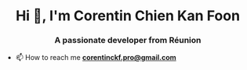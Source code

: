 <h1 align="center">Hi 👋, I'm Corentin Chien Kan Foon</h1>
<h3 align="center">A passionate developer from Réunion</h3>

- 📫 How to reach me **corentinckf.pro@gmail.com**

